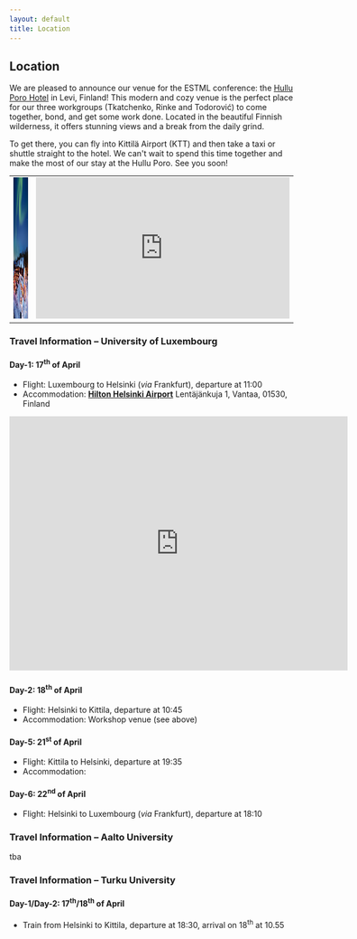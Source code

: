 ```yaml
---
layout: default
title: Location
---
```


## Location

We are pleased to announce our venue for the ESTML conference: the [Hullu Poro Hotel](https://www.hulluporo.fi/en/) in Levi, Finland!
This modern and cozy venue is the perfect place for our three workgroups (Tkatchenko, Rinke and Todorović) to come together, bond, and get some work done. Located in the beautiful Finnish wilderness, it offers stunning views and a break from the daily grind.

To get there, you can fly into Kittilä Airport (KTT) and then take a taxi or shuttle straight to the hotel. We can't wait to spend this time together and make the most of our stay at the Hullu Poro. See you soon!

<table>
<tr VALIGN=TOP >
  <td width=450> <img height=250 src='https://raw.githubusercontent.com/ESTML/ESTML.github.io/main/assets/img/hotel-hulluporo.jpg'> </td>
  <td width=450> <iframe src="https://www.google.com/maps/embed?pb=!1m18!1m12!1m3!1d1506.9787375105905!2d24.80753431642859!3d67.80833428538011!2m3!1f0!2f0!3f0!3m2!1i1024!2i768!4f13.1!3m3!1m2!1s0x45d24d5a87b3f0fd%3A0xd00dac320805b483!2sHullu%20Poro%20(Hotel%20Crazy%20Reindeer)!5e0!3m2!1sde!2slu!4v1675175175974!5m2!1sde!2slu" width="450" height="250" style="border:0;" allowfullscreen="" loading="lazy" referrerpolicy="no-referrer-when-downgrade"></iframe> </td>
</tr>
</table>

### Travel Information – University of Luxembourg

#### Day-1: 17<sup>th</sup> of April

- Flight: Luxembourg to Helsinki (*via* Frankfurt), departure at 11:00
- Accommodation: [**Hilton Helsinki Airport**](https://www.hilton.com/en/hotels/helaihi-hilton-helsinki-airport/) Lentäjänkuja 1, Vantaa, 01530, Finland 

<iframe src="https://www.google.com/maps/embed?pb=!1m14!1m8!1m3!1d1975.8199316564421!2d24.9632088!3d60.3160374!3m2!1i1024!2i768!4f13.1!3m3!1m2!1s0x468df86f157d893f%3A0x5237e1178e9c51ca!2sHilton%20Helsinki%20Airport!5e0!3m2!1sde!2slu!4v1674837557706!5m2!1sde!2slu" width="600" height="450" style="border:0;" allowfullscreen="" loading="lazy" referrerpolicy="no-referrer-when-downgrade"></iframe>

#### Day-2: 18<sup>th</sup> of April

- Flight: Helsinki to Kittila, departure at 10:45
- Accommodation: Workshop venue (see above)

#### Day-5: 21<sup>st</sup> of April

- Flight: Kittila to Helsinki, departure at 19:35
- Accommodation: []()

#### Day-6: 22<sup>nd</sup> of April

- Flight: Helsinki to Luxembourg (*via* Frankfurt), departure at 18:10

### Travel Information – Aalto University

tba

### Travel Information – Turku University

#### Day-1/Day-2: 17<sup>th</sup>/18<sup>th</sup> of April

- Train from Helsinki to Kittila, departure at 18:30, arrival on 18<sup>th</sup> at 10.55

